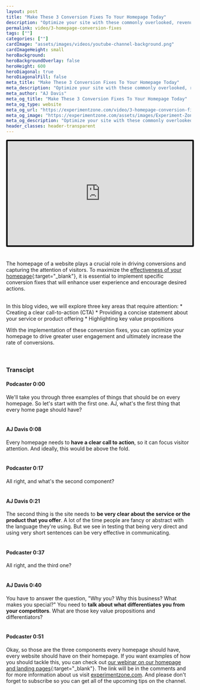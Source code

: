 ```yaml
---
layout: post
title: "Make These 3 Conversion Fixes To Your Homepage Today"
description: "Optimize your site with these commonly overlooked, revenue boosting, characteristics of your homepage."
permalink: video/3-homepage-conversion-fixes
tags: [""]
categories: [""]
cardImage: "assets/images/videos/youtube-channel-background.png"
cardImageHeight: small
heroBackground:
heroBackgroundOverlay: false
heroHeight: 600
heroDiagonal: true
heroDiagonalFill: false
meta_title: "Make These 3 Conversion Fixes To Your Homepage Today"
meta_description: "Optimize your site with these commonly overlooked, revenue boosting, characteristics of your homepage."
meta_author: "AJ Davis"
meta_og_title: "Make These 3 Conversion Fixes To Your Homepage Today"
meta_og_type: website
meta_og_url: "https://experimentzone.com/video/3-homepage-conversion-fixes"
meta_og_image: "https://experimentzone.com/assets/images/Experiment-Zone-logo-color.png"
meta_og_description: "Optimize your site with these commonly overlooked, revenue boosting, characteristics of your homepage."
header_classes: header-transparent
---
```


<style>
    .video {
        border: 4px solid black;
        border-radius: 3px;
    }
    .work-summary {
        border: 0px solid black;
    }
    .iframe-container{
        position: relative;
        width: 100%;
        padding-bottom: 56.25%; 
        height: 0;
    }
    .iframe-container iframe{
        position: absolute;
        top:0;
        left: 0;
        width: 100%;
        height: 100%;
    }
</style>





<div class="mt-0 mt-md-n20 work work-summary justify-content-center iframe-container">
    <iframe class="video" src="https://www.youtube.com/embed/qhNiXMYSrRk" title="YouTube video player" frameborder="0" allow="accelerometer; autoplay; clipboard-write; encrypted-media; gyroscope; picture-in-picture" allowfullscreen></iframe>
</div>

&nbsp;

The homepage of a website plays a crucial role in driving conversions and capturing the attention of visitors. To maximize the [effectiveness of your homepage](/blog/3-obvious-things-your-website-is-missing-today-that-will-cause-you-to-lose-revenue-tomorrow){:target="\_blank"}, it is essential to implement specific conversion fixes that will enhance user experience and encourage desired actions. 

<br>
In this blog video, we will explore three key areas that require attention: 
* Creating a clear call-to-action (CTA)
* Providing a concise statement about your service or product offering
* Highlighting key value propositions

With the implementation of these conversion fixes, you can optimize your homepage to drive greater user engagement and ultimately increase the rate of conversions.
<br/><br/><br/>


### Transcipt

#### Podcaster 0:00
We'll take you through three examples of things that should be on every homepage. So let's start with the first one. AJ, what's the first thing that every home page should have?
<br/><br/>

#### AJ Davis  0:08  
Every homepage needs to **have a clear call to action**, so it can focus visitor attention. And ideally, this would be above the fold.
<br/><br/>

#### Podcaster  0:17  
All right, and what's the second component?
<br/><br/>

#### AJ Davis  0:21  
The second thing is the site needs to **be very clear about the service or the product that you offer**. A lot of the time people are fancy or abstract with the language they're using. But we see in testing that being very direct and using very short sentences can be very effective in communicating.
<br/><br/>

#### Podcaster  0:37  
All right, and the third one?
<br/><br/>

#### AJ Davis  0:40  
You have to answer the question, "Why you? Why this business? What makes you special?" You need to **talk about what differentiates you from your competitors**. What are those key value propositions and differentiators?
<br/><br/>

#### Podcaster  0:51  
Okay, so those are the three components every homepage should have, every website should have on their homepage. If you want examples of how you should tackle this, you can check out [our webinar on our homepage and landing pages](https://youtu.be/u2R3TLRgf-4?si=sp684rO-qICAZksh){:target="\_blank"}. The link will be in the comments and for more information about us visit [experimentzone.com](https://experimentzone.com/). And please don't forget to subscribe so you can get all of the upcoming tips on the channel. 
<br/><br/>